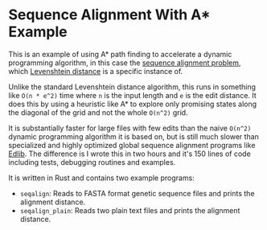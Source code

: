 # Sequence Alignment With A* Example

This is an example of using A* path finding to accelerate a dynamic programming algorithm, in this case the [sequence alignment problem](https://en.wikipedia.org/wiki/Sequence_alignment), which [Levenshtein distance](https://en.wikipedia.org/wiki/Levenshtein_distance) is a specific instance of.

Unlike the standard Levenshtein distance algorithm, this runs in something like `O(n * e^2)` time where `n` is the input length and `e` is the edit distance. It does this by using a heuristic like A* to explore only promising states along the diagonal of the grid and not the whole `O(n^2)` grid.

It is substantially faster for large files with few edits than the naive `O(n^2)` dynamic programming algorithm it is based on, but is still much slower than specialized and highly optimized global sequence alignment programs like [Edlib](https://www.ncbi.nlm.nih.gov/pmc/articles/PMC5408825/). The difference is I wrote this in two hours and it's 150 lines of code including tests, debugging routines and examples.

It is written in Rust and contains two example programs:

- `seqalign`: Reads to FASTA format genetic sequence files and prints the alignment distance.
- `seqalign_plain`: Reads two plain text files and prints the alignment distance.
